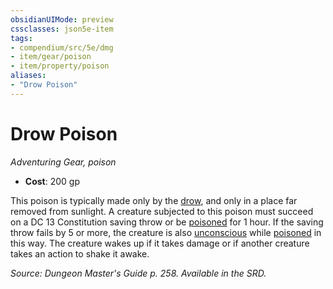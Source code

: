 ```yaml
---
obsidianUIMode: preview
cssclasses: json5e-item
tags:
- compendium/src/5e/dmg
- item/gear/poison
- item/property/poison
aliases: 
- "Drow Poison"
---
```

# Drow Poison
*Adventuring Gear, poison*  

- **Cost**: 200 gp

This poison is typically made only by the [drow](/compendium/bestiary/humanoid/drow.md), and only in a place far removed from sunlight. A creature subjected to this poison must succeed on a DC 13 Constitution saving throw or be [poisoned](2.%20GM%20Tools/Misc%20DND%20Handbook/compendium/rules/conditions.md#poisoned) for 1 hour. If the saving throw fails by 5 or more, the creature is also [unconscious](2.%20GM%20Tools/Misc%20DND%20Handbook/compendium/rules/conditions.md#unconscious) while [poisoned](2.%20GM%20Tools/Misc%20DND%20Handbook/compendium/rules/conditions.md#poisoned) in this way. The creature wakes up if it takes damage or if another creature takes an action to shake it awake.

*Source: Dungeon Master's Guide p. 258. Available in the SRD.*